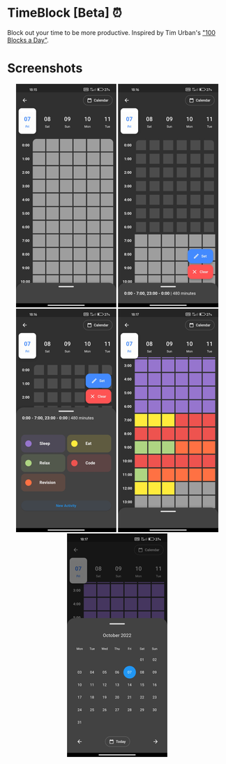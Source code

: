 # TimeBlock [Beta] ⏰

Block out your time to be more productive. Inspired by Tim Urban's ["100 Blocks a Day"](https://waitbutwhy.com/2016/10/100-blocks-day.html).

# Screenshots
<p align="center">
  <img src="https://github.com/SpicyChair/timeblock_flutter/blob/main/screenshots/screenshot%20(1).jpg" width="230">
  <img src="https://github.com/SpicyChair/timeblock_flutter/blob/main/screenshots/screenshot%20(2).jpg" width="230">
  <img src="https://github.com/SpicyChair/timeblock_flutter/blob/main/screenshots/screenshot%20(3).jpg" width="230">
  <img src="https://github.com/SpicyChair/timeblock_flutter/blob/main/screenshots/screenshot%20(4).jpg" width="230">
  <img src="https://github.com/SpicyChair/timeblock_flutter/blob/main/screenshots/screenshot%20(5).jpg" width="230">
</p>
